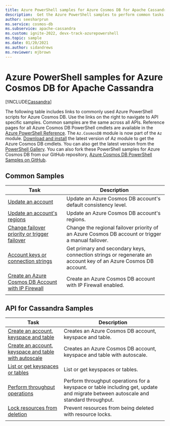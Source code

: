 ```yaml
---
title: Azure PowerShell samples for Azure Cosmos DB for Apache Cassandra
description:  Get the Azure PowerShell samples to perform common tasks in Azure Cosmos DB for Apache Cassandra
author: seesharprun
ms.service: cosmos-db
ms.subservice: apache-cassandra
ms.custom: ignite-2022, devx-track-azurepowershell
ms.topic: sample
ms.date: 01/20/2021
ms.author: sidandrews
ms.reviewer: mjbrown
---
```


# Azure PowerShell samples for Azure Cosmos DB for Apache Cassandra
[!INCLUDE[Cassandra](../includes/appliesto-cassandra.md)]

The following table includes links to commonly used Azure PowerShell scripts for Azure Cosmos DB. Use the links on the right to navigate to API specific samples. Common samples are the same across all APIs. Reference pages for all Azure Cosmos DB PowerShell cmdlets are available in the [Azure PowerShell Reference](/powershell/module/az.cosmosdb). The `Az.CosmosDB` module is now part of the `Az` module. [Download and install](/powershell/azure/install-azure-powershell) the latest version of Az module to get the Azure Cosmos DB cmdlets. You can also get the latest version from the [PowerShell Gallery](https://www.powershellgallery.com/packages/Az/5.4.0). You can also fork these PowerShell samples for Azure Cosmos DB from our GitHub repository, [Azure Cosmos DB PowerShell Samples on GitHub](https://github.com/Azure/azure-docs-powershell-samples/tree/master/cosmosdb).

## Common Samples

|Task | Description |
|---|---|
|[Update an account](../scripts/powershell/common/account-update.md?toc=%2fpowershell%2fmodule%2ftoc.json)| Update an Azure Cosmos DB account's default consistency level. |
|[Update an account's regions](../scripts/powershell/common/update-region.md?toc=%2fpowershell%2fmodule%2ftoc.json)| Update an Azure Cosmos DB account's regions. |
|[Change failover priority or trigger failover](../scripts/powershell/common/failover-priority-update.md?toc=%2fpowershell%2fmodule%2ftoc.json)| Change the regional failover priority of an Azure Cosmos DB account or trigger a manual failover. |
|[Account keys or connection strings](../scripts/powershell/common/keys-connection-strings.md?toc=%2fpowershell%2fmodule%2ftoc.json)| Get primary and secondary keys, connection strings or regenerate an account key of an Azure Cosmos DB account. |
|[Create an Azure Cosmos DB Account with IP Firewall](../scripts/powershell/common/firewall-create.md?toc=%2fpowershell%2fmodule%2ftoc.json)| Create an Azure Cosmos DB account with IP Firewall enabled. |
|||

## API for Cassandra Samples

|Task | Description |
|---|---|
|[Create an account, keyspace and table](../scripts/powershell/cassandra/create.md?toc=%2fpowershell%2fmodule%2ftoc.json)| Creates an Azure Cosmos DB account, keyspace and table. |
|[Create an account, keyspace and table with autoscale](../scripts/powershell/cassandra/autoscale.md?toc=%2fpowershell%2fmodule%2ftoc.json)| Creates an Azure Cosmos DB account, keyspace and table with autoscale. |
|[List or get keyspaces or tables](../scripts/powershell/cassandra/list-get.md?toc=%2fpowershell%2fmodule%2ftoc.json)| List or get keyspaces or tables. |
|[Perform throughput operations](../scripts/powershell/cassandra/throughput.md?toc=%2fpowershell%2fmodule%2ftoc.json)| Perform throughput operations for a keyspace or table including get, update and migrate between autoscale and standard throughput. |
|[Lock resources from deletion](../scripts/powershell/cassandra/lock.md?toc=%2fpowershell%2fmodule%2ftoc.json)| Prevent resources from being deleted with resource locks. |
|||
